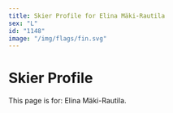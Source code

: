```yaml
---
title: Skier Profile for Elina Mäki-Rautila
sex: "L"
id: "1148"
image: "/img/flags/fin.svg" 
---
```


# Skier Profile

This page is for: Elina Mäki-Rautila.
    